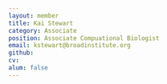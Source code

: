 ```yaml
---
layout: member
title: Kai Stewart
category: Associate
position: Associate Compuational Biologist
email: kstewart@broadinstitute.org
github: 
cv:
alum: false
---
```


